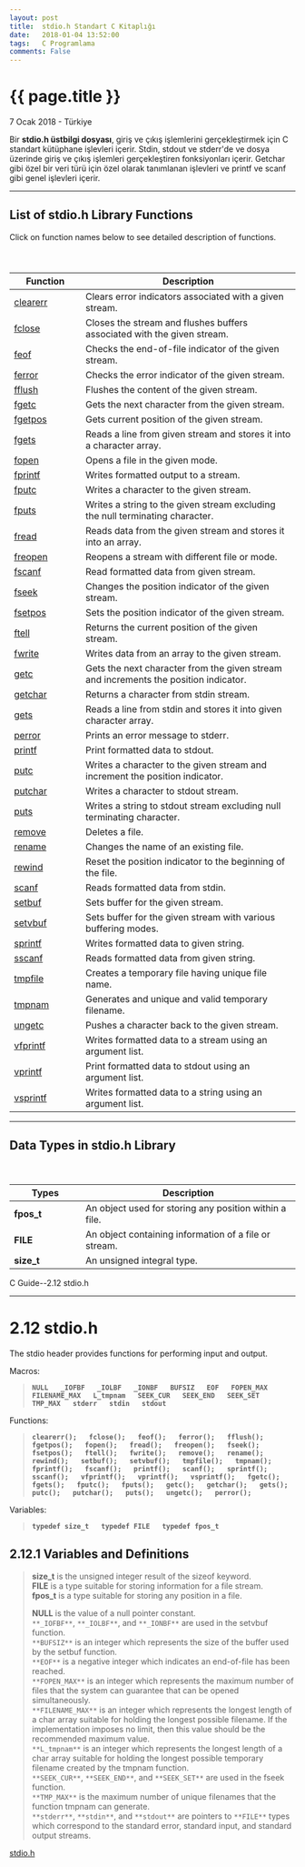 ```yaml
---
layout: post
title:  stdio.h Standart C Kitaplığı
date:   2018-01-04 13:52:00
tags:   C Programlama
comments: False
---
```


{{ page.title }}
================

<p class="meta">7 Ocak 2018 - Türkiye</p>


<p class="myParagraph">
Bir <strong>stdio.h üstbilgi dosyası</strong>, giriş ve çıkış işlemlerini gerçekleştirmek için C standart kütüphane işlevleri içerir. Stdin, stdout ve stderr'de ve dosya üzerinde giriş ve çıkış işlemleri gerçekleştiren fonksiyonları içerir. Getchar gibi özel bir veri türü için özel olarak tanımlanan işlevleri ve printf ve scanf gibi genel işlevleri içerir.
</p>
<hr/>
<!-- Striped Table HTML Starts here -->
<h2 id="myH2">List of stdio.h Library Functions</h2>
Click on function names below to see detailed description of functions.
<table class="table table-bordered table-striped">
   <caption><h3 class="text-left myTableHeader"></h3></caption>
   <thead>
      <tr>
         <th class="text-center">Function</th>
         <th class="text-center">Description</th>
      </tr>
   </thead>
   <tbody>
      <tr>
     <!-- use width="25%" on td for customizing width -->
        <td class="myStripedTableItems text-center" width="25%"><a href="http://www.techcrashcourse.com/2015/08/clearerr-stdio-c-library-function.html">clearerr</a></td>
         <td class="myStripedTableItems" width="75%">Clears error indicators associated with a given stream.</td>
      </tr>
      <tr>
        <td class="myStripedTableItems text-center" width="25%"><a href="http://www.techcrashcourse.com/2015/08/fclose-stdio-c-library-function.html">fclose</a></td>
        <td class="myStripedTableItems" width="75%">Closes the stream and flushes buffers associated with the given stream.</td>
      </tr>
      <tr>
        <td class="myStripedTableItems text-center" width="25%"><a href="http://www.techcrashcourse.com/2015/08/feof-stdio-c-library-function.html">feof</a></td>
        <td class="myStripedTableItems" width="75%">Checks the end-of-file indicator of the given stream.</td>
      </tr>
      <tr>
        <td class="myStripedTableItems text-center" width="25%"><a href="http://www.techcrashcourse.com/2015/08/ferror-stdio-c-library-function.html">ferror</a></td>
        <td class="myStripedTableItems" width="75%">Checks the error indicator of the given stream.</td>
      </tr>
      <tr>
        <td class="myStripedTableItems text-center" width="25%"><a href="http://www.techcrashcourse.com/2015/08/fflush-stdio-c-library-function.html">fflush</a></td>
        <td class="myStripedTableItems" width="75%">Flushes the content of the given stream.</td>
      </tr>
      <tr>
        <td class="myStripedTableItems text-center" width="25%"><a href="http://www.techcrashcourse.com/2015/08/fgetc-stdio-c-library-function.html">fgetc</a></td>
        <td class="myStripedTableItems" width="75%">Gets the next character from the given stream.</td>
      </tr>
      <tr>
        <td class="myStripedTableItems text-center" width="25%"><a href="http://www.techcrashcourse.com/2015/08/fgetpos-stdio-c-library-function.html">fgetpos</a></td>
        <td class="myStripedTableItems" width="75%">Gets current position of the given stream.</td>
      </tr>
      <tr>
        <td class="myStripedTableItems text-center" width="25%"><a href="http://www.techcrashcourse.com/2015/08/fgets-stdio-c-library-function.html">fgets</a></td>
        <td class="myStripedTableItems" width="75%">Reads a line from given stream and stores it into a character array.</td>
      </tr>
      <tr>
        <td class="myStripedTableItems text-center" width="25%"><a href="http://www.techcrashcourse.com/2015/08/fopen-stdio-c-library-function.html">fopen</a></td>
        <td class="myStripedTableItems" width="75%">Opens a file in the given mode.</td>
      </tr>
      <tr>
        <td class="myStripedTableItems text-center" width="25%"><a href="http://www.techcrashcourse.com/2015/08/fprintf-stdio-c-library-function.html">fprintf</a></td>
        <td class="myStripedTableItems" width="75%">Writes formatted output to a stream.</td>
      </tr>
      <tr>
        <td class="myStripedTableItems text-center" width="25%"><a href="http://www.techcrashcourse.com/2015/08/fputc-stdio-c-library-function.html">fputc</a></td>
        <td class="myStripedTableItems" width="75%">Writes a character to the given stream.</td>
      </tr>
      <tr>
        <td class="myStripedTableItems text-center" width="25%"><a href="http://www.techcrashcourse.com/2015/08/fputs-stdio-c-library-function.html">fputs</a></td>
        <td class="myStripedTableItems" width="75%">Writes a string to the given stream excluding the null terminating character.</td>
      </tr>
      <tr>
        <td class="myStripedTableItems text-center" width="25%"><a href="http://www.techcrashcourse.com/2015/08/fread-stdio-c-library-function.html">fread</a></td>
        <td class="myStripedTableItems" width="75%">Reads data from the given stream and stores it into an array.</td>
      </tr>
      <tr>
        <td class="myStripedTableItems text-center" width="25%"><a href="http://www.techcrashcourse.com/2015/08/freopen-stdio-c-library-function.html">freopen</a></td>
        <td class="myStripedTableItems" width="75%">Reopens a stream with different file or mode.</td>
      </tr>
      <tr>
        <td class="myStripedTableItems text-center" width="25%"><a href="http://www.techcrashcourse.com/2015/08/fscanf-stdio-c-library-function.html">fscanf</a></td>
        <td class="myStripedTableItems" width="75%">Read formatted data from given stream.</td>
      </tr>
      <tr>
        <td class="myStripedTableItems text-center" width="25%"><a href="http://www.techcrashcourse.com/2015/08/fseek-stdio-c-library-function.html">fseek</a></td>
        <td class="myStripedTableItems" width="75%">Changes the position indicator of the given stream.</td>
      </tr>
      <tr>
        <td class="myStripedTableItems text-center" width="25%"><a href="http://www.techcrashcourse.com/2015/08/fsetpos-stdio-c-library-function.html">fsetpos</a></td>
        <td class="myStripedTableItems" width="75%">Sets the position indicator of the given stream.</td>
      </tr>
      <tr>
        <td class="myStripedTableItems text-center" width="25%"><a href="http://www.techcrashcourse.com/2015/08/ftell-stdio-c-library-function.html">ftell</a></td>
        <td class="myStripedTableItems" width="75%">Returns the current position of the given stream.</td>
      </tr>
      <tr>
        <td class="myStripedTableItems text-center" width="25%"><a href="http://www.techcrashcourse.com/2015/08/fwrite-stdio-c-library-function.html">fwrite</a></td>
        <td class="myStripedTableItems" width="75%">Writes data from an array to the given stream.</td>
      </tr>
      <tr>
        <td class="myStripedTableItems text-center" width="25%"><a href="http://www.techcrashcourse.com/2015/08/getc-stdio-c-library-function.html">getc</a></td>
        <td class="myStripedTableItems" width="75%">Gets the next character from the given stream and increments the position indicator.</td>
      </tr>
      <tr>
        <td class="myStripedTableItems text-center" width="25%"><a href="http://www.techcrashcourse.com/2015/08/getchar-stdio-c-library-function.html">getchar</a></td>
        <td class="myStripedTableItems" width="75%">Returns a character from stdin stream.</td>
      </tr>
      <tr>
        <td class="myStripedTableItems text-center" width="25%"><a href="http://www.techcrashcourse.com/2015/08/gets-stdio-c-library-function.html">gets</a></td>
        <td class="myStripedTableItems" width="75%">Reads a line from stdin and stores it into given character array.</td>
      </tr>
      <tr>
        <td class="myStripedTableItems text-center" width="25%"><a href="http://www.techcrashcourse.com/2015/08/perror-stdio-c-library-function.html">perror</a></td>
        <td class="myStripedTableItems" width="75%">Prints an error message to stderr.</td>
      </tr>
      <tr>
        <td class="myStripedTableItems text-center" width="25%"><a href="http://www.techcrashcourse.com/2015/08/printf-stdio-c-library-function.html">printf</a></td>
        <td class="myStripedTableItems" width="75%">Print formatted data to stdout.</td>
      </tr>
      <tr>
        <td class="myStripedTableItems text-center" width="25%"><a href="http://www.techcrashcourse.com/2015/08/putc-stdio-c-library-function.html">putc</a></td>
        <td class="myStripedTableItems" width="75%">Writes a character to the given stream and increment the position indicator.</td>
      </tr>
      <tr>
        <td class="myStripedTableItems text-center" width="25%"><a href="http://www.techcrashcourse.com/2015/08/putchar-stdio-c-library-function.html">putchar</a></td>
        <td class="myStripedTableItems" width="75%">Writes a character to stdout stream.</td>
      </tr>
      <tr>
        <td class="myStripedTableItems text-center" width="25%"><a href="http://www.techcrashcourse.com/2015/08/puts-stdio-c-library-function.html">puts</a></td>
        <td class="myStripedTableItems" width="75%">Writes a string to stdout stream excluding null terminating character.</td>
      </tr>
      <tr>
        <td class="myStripedTableItems text-center" width="25%"><a href="http://www.techcrashcourse.com/2015/08/remove-stdio-c-library-function.html">remove</a></td>
        <td class="myStripedTableItems" width="75%">Deletes a file.</td>
      </tr>
      <tr>
        <td class="myStripedTableItems text-center" width="25%"><a href="http://www.techcrashcourse.com/2015/08/rename-stdio-c-library-function.html">rename</a></td>
        <td class="myStripedTableItems" width="75%">Changes the name of an existing file.</td>
      </tr>
      <tr>
        <td class="myStripedTableItems text-center" width="25%"><a href="http://www.techcrashcourse.com/2015/08/rewind-stdio-c-library-function.html">rewind</a></td>
        <td class="myStripedTableItems" width="75%">Reset the position indicator to the beginning of the file.</td>
      </tr>
      <tr>
        <td class="myStripedTableItems text-center" width="25%"><a href="http://www.techcrashcourse.com/2015/08/scanf-stdio-c-library-function.html">scanf</a></td>
        <td class="myStripedTableItems" width="75%">Reads formatted data from stdin.</td>
      </tr>
      <tr>
        <td class="myStripedTableItems text-center" width="25%"><a href="http://www.techcrashcourse.com/2015/08/setbuf-stdio-c-library-function.html">setbuf</a></td>
        <td class="myStripedTableItems" width="75%">Sets buffer for the given stream.</td>
      </tr>
      <tr>
        <td class="myStripedTableItems text-center" width="25%"><a href="http://www.techcrashcourse.com/2015/08/setvbuf-stdio-c-library-function.html">setvbuf</a></td>
        <td class="myStripedTableItems" width="75%">Sets buffer for the given stream with various buffering modes.</td>
      </tr>
      <tr>
        <td class="myStripedTableItems text-center" width="25%"><a href="http://www.techcrashcourse.com/2015/08/sprintf-stdio-c-library-function.html">sprintf</a></td>
        <td class="myStripedTableItems" width="75%">Writes formatted data to given string.</td>
      </tr>
      <tr>
        <td class="myStripedTableItems text-center" width="25%"><a href="http://www.techcrashcourse.com/2015/08/sscanf-stdio-c-library-function.html">sscanf</a></td>
        <td class="myStripedTableItems" width="75%">Reads formatted data from given string.</td>
      </tr>
      <tr>
        <td class="myStripedTableItems text-center" width="25%"><a href="http://www.techcrashcourse.com/2015/08/tmpfile-stdio-c-library-function.html">tmpfile</a></td>
        <td class="myStripedTableItems" width="75%">Creates a temporary file having unique file name.</td>
      </tr>
      <tr>
        <td class="myStripedTableItems text-center" width="25%"><a href="http://www.techcrashcourse.com/2015/08/tmpnam-stdio-c-library-function.html">tmpnam</a></td>
        <td class="myStripedTableItems" width="75%">Generates and unique and valid temporary filename.</td>
      </tr>
      <tr>
        <td class="myStripedTableItems text-center" width="25%"><a href="http://www.techcrashcourse.com/2015/08/ungetc-stdio-c-library-function.html">ungetc</a></td>
        <td class="myStripedTableItems" width="75%">Pushes a character back to the given stream.</td>
      </tr>
      <tr>
        <td class="myStripedTableItems text-center" width="25%"><a href="http://www.techcrashcourse.com/2015/08/vfprintf-stdio-c-library-function.html">vfprintf</a></td>
        <td class="myStripedTableItems" width="75%">Writes formatted data to a stream using an argument list.</td>
      </tr>
      <tr>
        <td class="myStripedTableItems text-center" width="25%"><a href="http://www.techcrashcourse.com/2015/08/vprintf-stdio-c-library-function.html">vprintf</a></td>
        <td class="myStripedTableItems" width="75%">Print formatted data to stdout using an argument list.</td>
      </tr>
      <tr>
        <td class="myStripedTableItems text-center" width="25%"><a href="http://www.techcrashcourse.com/2015/08/vsprintf-stdio-c-library-function.html">vsprintf</a></td>
        <td class="myStripedTableItems" width="75%">Writes formatted data to a string using an argument list.</td>
      </tr>
   </tbody>
</table>
<!-- Striped Table HTML Ends here -->
<hr/>
<!-- Striped Table HTML Starts here -->
<h2 id="myH2">Data Types in stdio.h Library</h2>
<table class="table table-bordered table-striped">
   <caption><h3 class="text-left myTableHeader"></h3></caption>
   <thead>
      <tr>
         <th class="text-center">Types</th>
         <th class="text-center">Description</th>
      </tr>
   </thead>
   <tbody>
      <tr>
         <td class="myStripedTableItems text-center" width="25%"><strong>fpos_t</strong></td>
         <td class="myStripedTableItems" width="75%">An object used for storing any position within a file.</td>
      </tr>
      <tr>
         <td class="myStripedTableItems text-center" width="25%"><strong>FILE</strong></td>
         <td class="myStripedTableItems" width="75%">An object containing information of a file or stream.</td>
      </tr>
      <tr>
         <td class="myStripedTableItems text-center" width="25%"><strong>size_t</strong></td>
         <td class="myStripedTableItems" width="75%">An unsigned integral type.</td>
      </tr>
   </tbody>
</table>
<!-- Striped Table HTML Ends here -->

C Guide--2.12 stdio.h

* * *

2.12 stdio.h
============

The stdio header provides functions for performing input and output.

Macros:

> **`NULL  
> _IOFBF  
> _IOLBF  
> _IONBF  
> BUFSIZ  
> EOF  
> FOPEN_MAX  
> FILENAME_MAX  
> L_tmpnam  
> SEEK_CUR  
> SEEK_END  
> SEEK_SET  
> TMP_MAX  
> stderr  
> stdin  
> stdout  
> `**

Functions:

> **`clearerr();  
> fclose();  
> feof();  
> ferror();  
> fflush();  
> fgetpos();  
> fopen();  
> fread();  
> freopen();  
> fseek();  
> fsetpos();  
> ftell();  
> fwrite();  
> remove();  
> rename();  
> rewind();  
> setbuf();  
> setvbuf();  
> tmpfile();  
> tmpnam();  
> fprintf();  
> fscanf();  
> printf();  
> scanf();  
> sprintf();  
> sscanf();  
> vfprintf();  
> vprintf();  
> vsprintf();  
> fgetc();  
> fgets();  
> fputc();  
> fputs();  
> getc();  
> getchar();  
> gets();  
> putc();  
> putchar();  
> puts();  
> ungetc();  
> perror();  
> `**

Variables:

> **`typedef size_t  
> typedef FILE  
> typedef fpos_t  
> `**

2.12.1 Variables and Definitions
--------------------------------

> **size_t** is the unsigned integer result of the sizeof keyword.  
> **FILE** is a type suitable for storing information for a file stream.  
> **fpos_t** is a type suitable for storing any position in a file.  
>   
> **NULL** is the value of a null pointer constant.  
> `**_IOFBF**`, `**_IOLBF**`, and `**_IONBF**` are used in the setvbuf function.  
> `**BUFSIZ**` is an integer which represents the size of the buffer used by the setbuf function.  
> `**EOF**` is a negative integer which indicates an end-of-file has been reached.  
> `**FOPEN_MAX**` is an integer which represents the maximum number of files that the system can guarantee that can be opened simultaneously.  
> `**FILENAME_MAX**` is an integer which represents the longest length of a char array suitable for holding the longest possible filename. If the implementation imposes no limit, then this value should be the recommended maximum value.  
> `**L_tmpnam**` is an integer which represents the longest length of a char array suitable for holding the longest possible temporary filename created by the tmpnam function.  
> `**SEEK_CUR**`, `**SEEK_END**`, and `**SEEK_SET**` are used in the fseek function.  
> `**TMP_MAX**` is the maximum number of unique filenames that the function tmpnam can generate.  
> `**stderr**`, `**stdin**`, and `**stdout**` are pointers to `**FILE**` types which correspond to the standard error, standard input, and standard output streams.  

[stdio.h](https://www-s.acm.illinois.edu/webmonkeys/book/c_guide/2.12.html)
